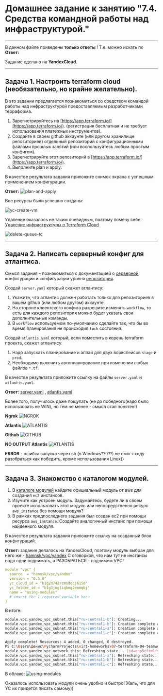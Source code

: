 # Домашнее задание к занятию "7.4. Средства командной работы над инфраструктурой."

---

В данном файле приведены **только ответы** ! Т.е. можно искать по **Ответ:**

Задание сделано на **YandexCloud**.

---

## Задача 1. Настроить terraform cloud (необязательно, но крайне желательно).

В это задании предлагается познакомиться со средством командой работы над инфраструктурой предоставляемым
разработчиками терраформа. 

1. Зарегистрируйтесь на [https://app.terraform.io/](https://app.terraform.io/).
(регистрация бесплатная и не требует использования платежных инструментов).
2. Создайте в своем github аккаунте (или другом хранилище репозиториев) отдельный репозиторий с
 конфигурационными файлами прошлых занятий (или воспользуйтесь любым простым конфигом).
3. Зарегистрируйте этот репозиторий в [https://app.terraform.io/](https://app.terraform.io/).
4. Выполните plan и apply. 

В качестве результата задания приложите снимок экрана с успешным применением конфигурации.

**Ответ:** ![plan-and-apply](src/pic/terraform-cloud-1-plan-and-apply-VCS.PNG)

Все ресурсы были успешно созданы:

![yc-create-vm](src/pic/terraform-cloud-1-plan-and-apply-VCS-vm-create-as-in%20TC.PNG)

Удаление оказалось не таким очевидным, поэтому помечу себе: [Удаление инфраструктуры в Terraform Cloud](https://learn.hashicorp.com/tutorials/terraform/cloud-destroy)
 
![delete-queue-tc](src/pic/terraform-cloud-1-plan-and-apply-VCS-delete-infrastracture.PNG)


---

## Задача 2. Написать серверный конфиг для атлантиса. 

Смысл задания – познакомиться с документацией 
о [серверной](https://www.runatlantis.io/docs/server-side-repo-config.html) конфигурации и конфигурации уровня 
 [репозитория](https://www.runatlantis.io/docs/repo-level-atlantis-yaml.html).

Создай `server.yaml` который скажет атлантису:
1. Укажите, что атлантис должен работать только для репозиториев в вашем github (или любом другом) аккаунте.
2. На стороне клиентского конфига разрешите изменять `workflow`, то есть для каждого репозитория можно 
будет указать свои дополнительные команды. 
3. В `workflow` используемом по-умолчанию сделайте так, что бы во время планирования не происходил `lock` состояния.

Создай `atlantis.yaml` который, если поместить в корень terraform проекта, скажет атлантису:
1. Надо запускать планирование и аплай для двух воркспейсов `stage` и `prod`.
2. Необходимо включить автопланирование при изменении любых файлов `*.tf`.

В качестве результата приложите ссылку на файлы `server.yaml` и `atlantis.yaml`.

**Ответ:** [server.yaml](https://github.com/bolgovsky/virt-homeworks/blob/master/07-terraform-04-teamwork/src/atlantis/server.yaml) , [atlantis.yaml](https://github.com/bolgovsky/virt-homeworks/blob/master/07-terraform-04-teamwork/src/atlantis/atlantis.yaml)

Более того, получилось даже пощупать (не до победного(надо было использовать не WIN), но тем не менее - смысл стал понятен!)

**Ngrok**
![NGROK](src/pic/atlantis-winx64-ngrok-results-01.PNG)


**Atlantis**
![ATLANTIS](src/pic/atlantis-winx64-atlantis-results-01.PNG)


**Github**
![GITHUB](src/pic/atlantis-winx64-github-results-01.PNG)


**NO OUTPUT Atlantis**
![ATLANTIS](src/pic/atlantis-winx64-nooutput-results-01.PNG)


**ERROR** - ошибка запуска через sh (в Windows??!?!?) не смог сходу разобраться как победить, кроме использования Linux))

---

## Задача 3. Знакомство с каталогом модулей. 

1. В [каталоге модулей](https://registry.terraform.io/browse/modules) найдите официальный модуль от aws для создания
`ec2` инстансов. 
2. Изучите как устроен модуль. Задумайтесь, будете ли в своем проекте использовать этот модуль или непосредственно 
ресурс `aws_instance` без помощи модуля?
3. В рамках предпоследнего задания был создан ec2 при помощи ресурса `aws_instance`. 
Создайте аналогичный инстанс при помощи найденного модуля.   

В качестве результата задания приложите ссылку на созданный блок конфигураций. 

**Ответ:** задание делалось на YandexCloud, поэтому модуль выбран для него же - [hamnsk/vpc/yandex](https://registry.terraform.io/modules/hamnsk/vpc/yandex/latest)
С оговоркой, что нам тут не инстансы надо одни поднимать, а РАЗОБРАТЬСЯ - поднимем VPC!

```yaml
module "vpc" {
  source  = "hamnsk/vpc/yandex"
  version = "0.5.0"
  yc_cloud_id = "b1g2d742rcmsdqcj615o"
  yc_folder_id = "b1g3jugliqbmg2eomqbj"
  name = "using-modules"
  # insert the 1 required variable here
}
```

В итоге:
```bash
module.vpc.yandex_vpc_subnet.this["ru-central1-b"]: Creating...
module.vpc.yandex_vpc_subnet.this["ru-central1-b"]: Creation complete after 1s [id=e2ls3b0lnhdaojvuib0p]
module.vpc.yandex_vpc_subnet.this["ru-central1-a"]: Creation complete after 2s [id=e9b8db3gclvempr23pnh]
module.vpc.yandex_vpc_subnet.this["ru-central1-c"]: Creation complete after 2s [id=b0cuhgf3sgtadhu1mvtq]

Apply complete! Resources: 4 added, 0 changed, 0 destroyed.
PS C:\Users\Денис\PycharmProjects\virt-homeworks\07-terraform-04-teamwork\src\terraform> terraform destroy
module.vpc.yandex_vpc_network.this: Refreshing state... [id=enp5cftm1fv57fq7a3g4]
module.vpc.yandex_vpc_subnet.this["ru-central1-a"]: Refreshing state... [id=e9b8db3gclvempr23pnh]
module.vpc.yandex_vpc_subnet.this["ru-central1-b"]: Refreshing state... [id=e2ls3b0lnhdaojvuib0p]
module.vpc.yandex_vpc_subnet.this["ru-central1-c"]: Refreshing state... [id=b0cuhgf3sgtadhu1mvtq]
```
В облаке:
![using-modules](src/pic/terraform-modules.PNG)

Оказалось использовать модули очень удобно и быстро! Жаль, что для YC их придется писать самому))